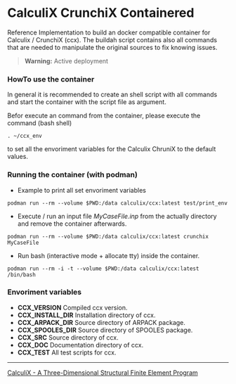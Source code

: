 # CalculiX CrunchiX Containered
Reference Implementation to build an docker compatible container for Calculix / CrunchiX (ccx).
The buildah script contains also all commands that are needed to manipulate the original sources to fix knowing issues.

> **Warning:** Active deployment

### HowTo use the container
In general it is recommended to create an shell script with all commands and start the container with the script file as argument.

Befor execute an command from the container, please execute the command (bash shell)
```console
. ~/ccx_env
```
to set all the envoriment variables for the Calculix ChruniX to the default values.


### Running the container (with podman)
 - Example to print all set envoriment variables
```console
podman run --rm --volume $PWD:/data calculix/ccx:latest test/print_env
```

 - Execute / run an input file *MyCaseFile.inp* from the actually directory and remove the container afterwards.
```console
podman run --rm --volume $PWD:/data calculix/ccx:latest crunchix MyCaseFile
```

 - Run bash (interactive mode + allocate tty) inside the container.
```console
podman run --rm -i -t --volume $PWD:/data calculix/ccx:latest /bin/bash
```

### Envoriment variables
 - **CCX_VERSION**
 Compiled ccx version.
 - **CCX_INSTALL_DIR**
 Installation directory of ccx.
 - **CCX_ARPACK_DIR**
 Source directory of ARPACK package.
 - **CCX_SPOOLES_DIR**
 Source directory of SPOOLES package.
 - **CCX_SRC**
 Source directory of ccx.
 - **CCX_DOC**
 Documentation directory of ccx.
 - **CCX_TEST**
 All test scripts for ccx.

***
[CalculiX - A Three-Dimensional Structural Finite Element Program](http://www.calculix.de/)
